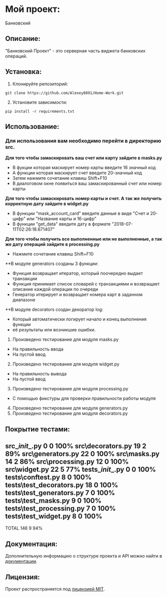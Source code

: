 # Мой проект:

Банковский

## Описание:

"Банковский Проект" - это серверная часть виджета банковских операций.

## Установка:

1. Клонируйте репозиторий:
```
git clone https://github.com/Alexey8891/Home-Work.git
```

2. Установите зависимости:
```
pip install -r requirements.txt
```


## Использование:

### **Для использования вам необходимо перейти в директорию src.**

**Для того чтобы замаскировать ваш счет или карту зайдите в masks.py**

- В фукции которая маскирует номер карты введите 16 значный код
- А функции которая маскирует счет введите 20-значный код
- Затем нажмите сочетание клавиш Shift+F10
- В диалоговом окне появиться ваш замаскированный счет или номер карты

**Для того чтобы замаскировать номер карты и счет. А так же получить корректную дату зайдите в widget.py**

- В функции "mask_account_card" введите данные в виде "Счет и 20-цифр" или "Название карты и 16-цифр"
- В функции "get_data" введите дату в формате "2018-07-11T02:26:18.671407"

**Для того чтобы получить все выполненные или не выполненные, а так же дату операций зайдите в processing.py**

- Нажмите сочетание клавиш Shift+F10

**В модуле generators созданы 3 функции:

- Функция возвращает итератор, который поочередно выдает транзакции
- Функция принимает список словарей с транзакциями и возвращает описание каждой операции по очереди
- Генератор итерирует и возвращает номера карт в заданном диапазоне

**В модуле decorators создан декоратор log: 
- Который автоматически логирует начало и конец выполнения функции
- её результаты или возникшие ошибки.

1. Произведено тестирование для модуля masks.py
- На правильность ввода
- На пустой ввод
2. Произведено тестирование для модуля widget.py
- На правильность вывода
- На пустой ввод
3. Произведено тестирование для модуля processing.py
- С помощью фикстуры для проверки правильности работы модуля
4. Произведено тестирование для модуля generators.py
5. Произведено тестирование для модуля decorators.py

##  Покрытие тестами:
src\__init__.py                0      0   100%
src\decorators.py             19      2    89%
src\generators.py             22      0   100%
src\masks.py                  14      2    86%
src\processing.py             12      0   100%
src\widget.py                 22      5    77%
tests\__init__.py              0      0   100%
tests\conftest.py              8      0   100%
tests\test_decorators.py      18      0   100%
tests\test_generators.py       7      0   100%
tests\test_masks.py            9      0   100%
tests\test_processing.py       7      0   100%
tests\test_widget.py           8      0   100%
----------------------------------------------
TOTAL                        146      9    94%





## Документация:

Дополнительную информацию о структуре проекта и API можно найти в [документации](docs/README.md).

## Лицензия:

Проект распространяется под [лицензией MIT](LICENSE).